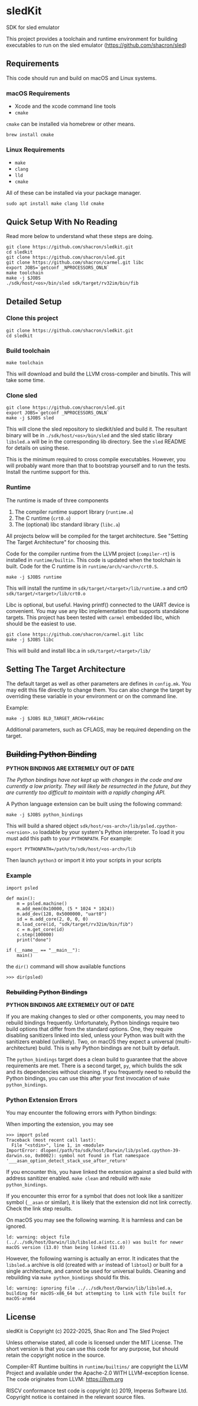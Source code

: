 # sledKit
SDK for sled emulator

This project provides a toolchain and runtime environment for building executables to run on the sled emulator (https://github.com/shacron/sled)

## Requirements

This code should run and build on macOS and Linux systems.

### macOS Requirements

* Xcode and the xcode command line tools
* `cmake`

`cmake` can be installed via homebrew or other means.

    brew install cmake


### Linux Requirements

* `make`
* `clang`
* `lld`
* `cmake`

All of these can be installed via your package manager.

    sudo apt install make clang lld cmake


## Quick Setup With No Reading

Read more below to understand what these steps are doing.

    git clone https://github.com/shacron/sledkit.git
    cd sledkit
    git clone https://github.com/shacron/sled.git
    git clone https://github.com/shacron/carmel.git libc
    export JOBS=`getconf _NPROCESSORS_ONLN`
    make toolchain
    make -j $JOBS
    ./sdk/host/<os>/bin/sled sdk/target/rv32im/bin/fib


## Detailed Setup

### Clone this project

    git clone https://github.com/shacron/sledkit.git
    cd sledkit

### Build toolchain

    make toolchain

This will download and build the LLVM cross-compiler and binutils. This will take some time.

### Clone sled

    git clone https://github.com/shacron/sled.git
    export JOBS=`getconf _NPROCESSORS_ONLN`
    make -j $JOBS sled

This will clone the sled repository to sledkit/sled and build it. The resultant binary will be in `./sdk/host/<os>/bin/sled` and the sled static library `libsled.a` will be in the corresponding lib directory. See the `sled` README for details on using these.

This is the minimum required to cross compile executables. However, you will probably want more than that to bootstrap yourself and to run the tests. Install the runtime support for this.

### Runtime

The runtime is made of three components

1. The compiler runtime support library (`runtime.a`)
1. The C runtime (`crt0.o`)
1. The (optional) libc standard library (`libc.a`)

All projects below will be compiled for the target architecture. See "Setting The Target Architecture" for choosing this.

Code for the compiler runtime from the LLVM project (`compiler-rt`) is installed in `runtime/builtin`. This code is updated when the toolchain is built. Code for the C runtime is in `runtime/arch/<arch>/crt0.S`.

    make -j $JOBS runtime

This will install the runtime in `sdk/target/<target>/lib/runtime.a` and crt0 `sdk/target/<target>/lib/crt0.o`

Libc is optional, but useful. Having printf() connected to the UART device is convenient. You may use any libc implementation that supports standalone targets. This project has been tested with `carmel` embedded libc, which should be the easiest to use.

    git clone https://github.com/shacron/carmel.git libc
    make -j $JOBS libc

This will build and install libc.a in `sdk/target/<target>/lib/`

## Setting The Target Architecture

The default target as well as other parameters are defines in `config.mk`. You may edit this file directly to change them. You can also change the target by overriding these variable in your environment or on the command line.

Example:

    make -j $JOBS BLD_TARGET_ARCH=rv64imc

Additional parameters, such as CFLAGS, may be required depending on the target.

## ~~Building Python Binding~~

**PYTHON BINDINGS ARE EXTREMELY OUT OF DATE**

_The Python bindings have not kept up with changes in the code and are currently a low priority. They will likely be resurrected in the future, but they are currently too difficult to maintain with a rapidly changing API._

A Python language extension can be built using the following command:

    make -j $JOBS python_bindings

This will build a shared object `sdk/host/<os-arch>/lib/psled.cpython-<version>.so` loadable by your system's Python interpreter. To load it you must add this path to your `PYTHONPATH`. For example:

    export PYTHONPATH=/path/to/sdk/host/<os-arch>/lib

Then launch `python3` or import it into your scripts in your scripts

### Example

    import psled

    def main():
        m = psled.machine()
        m.add_mem(0x10000, (5 * 1024 * 1024))
        m.add_dev(128, 0x5000000, "uart0")
        id = m.add_core(2, 0, 0, 0)
        m.load_core(id, "sdk/target/rv32im/bin/fib")
        c = m.get_core(id)
        c.step(100000)
        print("done")

    if (__name__ == "__main__"):
        main()

the `dir()` command will show available functions

    >>> dir(psled)

### ~~Rebuilding Python Bindings~~

**PYTHON BINDINGS ARE EXTREMELY OUT OF DATE**

If you are making changes to sled or other components, you may need to rebuild bindings frequently. Unfortunately, Python bindings require two build options that differ from the standard options. One, they require disabling sanitizers linked into sled, unless your Python was built with the sanitizers enabled (unlikely). Two, on macOS they expect a universal (multi-architecture) build. This is why Python bindings are not built by default.

The `python_bindings` target does a clean build to guarantee that the above requirements are met. There is a second target, `py`, which builds the sdk and its dependencies without cleaning. If you frequently need to rebuild the Python bindings, you can use this after your first invocation of `make python_bindings`.

### Python Extension Errors

You may encounter the following errors with Python bindings:

When importing the extension, you may see

    >>> import psled
    Traceback (most recent call last):
      File "<stdin>", line 1, in <module>
    ImportError: dlopen(/path/to/sdk/host/Darwin/lib/psled.cpython-39-darwin.so, 0x0002): symbol not found in flat namespace '___asan_option_detect_stack_use_after_return'

If you encounter this, you have linked the extension against a sled build with address sanitizer enabled. `make clean` and rebuild with `make python_bindings`.

If you encounter this error for a symbol that does not look like a sanitizer symbol (`__asan` or similar), it is likely that the extension did not link correctly. Check the link step results.

On macOS you may see the following warning. It is harmless and can be ignored.

    ld: warning: object file (../../sdk/host/Darwin/lib/libsled.a(intc.c.o)) was built for newer macOS version (13.0) than being linked (11.0)

However, the following warning is actually an error. It indicates that the `libsled.a` archive is old (created with `ar` instead of `libtool`) or built for a single architecture, and cannot be used for universal builds. Cleaning and rebuilding via `make python_bindings` should fix this.

    ld: warning: ignoring file ../../sdk/host/Darwin/lib/libsled.a, building for macOS-x86_64 but attempting to link with file built for macOS-arm64


## License

sledKit is Copyright (c) 2022-2025, Shac Ron and The Sled Project

Unless otherwise stated, all code is licensed under the MIT License. The short version is that you can use this code for any purpose, but should retain the copyright notice in the source.

Compiler-RT Runtime builtins in `runtime/builtins/` are copyright the LLVM Project and available under the Apache-2.0 WITH LLVM-exception license. The code originates from LLVM: https://llvm.org

RISCV conformance test code is copyright (c) 2019, Imperas Software Ltd. Copyright notice is contained in the relevant source files.

